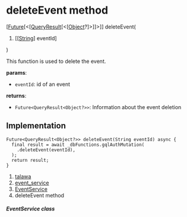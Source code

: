 
<div>

# deleteEvent method

</div>


[[Future](https://api.flutter.dev/flutter/dart-core/Future-class.html)[\<[[QueryResult](https://pub.dev/documentation/graphql/5.2.0-beta.9/graphql/QueryResult-class.html)[\<[[Object](https://api.flutter.dev/flutter/dart-core/Object-class.html)?]\>]]\>]]
deleteEvent(

1.  [[[String](https://api.flutter.dev/flutter/dart-core/String-class.html)]
    eventId]

)



This function is used to delete the event.

**params**:

-   `eventId`: id of an event

**returns**:

-   `Future<QueryResult<Object?>>`: Information about the event deletion



## Implementation

``` language-dart
Future<QueryResult<Object?>> deleteEvent(String eventId) async {
  final result = await _dbFunctions.gqlAuthMutation(
    .deleteEvent(eventId),
  );
  return result;
}
```







1.  [talawa](../../index.html)
2.  [event_service](../../services_event_service/)
3.  [EventService](../../services_event_service/EventService-class.html)
4.  deleteEvent method

##### EventService class







